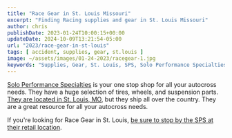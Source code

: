 ```yaml
---
title: "Race Gear in St. Louis Missouri"
excerpt: "Finding Racing supplies and gear in St. Louis Missouri"
author: chris
publishDate: 2023-01-24T10:00:15+00:00
updateDate: 2024-10-09T13:21:54-05:00
url: "2023/race-gear-in-st-louis"
tags: [ accident, supplies, gear, st.louis ]
image: ~/assets/images/01-24-2023/racegear-1.jpg
keywords: "Supplies, Gear, St. Louis, SPS, Solo Performance Specialties"
---
```


[Solo Performance Specialties](https://www.soloperformance.com) is your one stop shop for all your autocross needs. They have a huge selection of tires, wheels, and suspension parts.  [They are located in St. Louis, MO](https://www.soloperformance.com), but they ship all over the country. They are a great resource for all your autocross needs.

If you're looking for Race Gear in St. Louis, [be sure to stop by the SPS at their retail location](https://soloperformance.com/pages/find-us-service-info).

